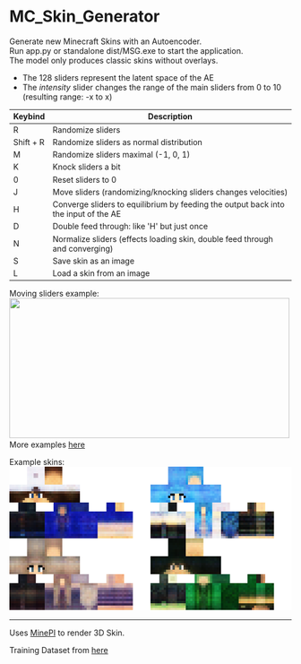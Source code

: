 # MC_Skin_Generator
Generate new Minecraft Skins with an Autoencoder.  
Run app.py or standalone dist/MSG.exe to start the application.  
The model only produces classic skins without overlays.

- The 128 sliders represent the latent space of the AE
- The *intensity* slider changes the range of the main sliders from 0 to 10 (resulting range: -x to x)

| Keybind | Description |
| ----------- | ----------- |
| R | Randomize sliders |
| Shift + R | Randomize sliders as normal distribution |
| M | Randomize sliders maximal (-1, 0, 1) |
| K | Knock sliders a bit |
| 0 | Reset sliders to 0 |
| J | Move sliders (randomizing/knocking sliders changes velocities) |
| H | Converge sliders to equilibrium by feeding the output back into the input of the AE |
| D | Double feed through: like 'H' but just once |
| N | Normalize sliders (effects loading skin, double feed through and converging) |
| S | Save skin as an image |
| L | Load a skin from an image |

Moving sliders example:  
<img src="ReadMe/mov1.gif" width="500" height="250">  
More examples [here](https://youtu.be/9HcfFa7BI7k)

Example skins:  
<img src="ReadMe/skins.png" width="512" height="256">

---
Uses [MinePI](https://github.com/benno1237/MinePI) to render 3D Skin.  

Training Dataset from [here](https://www.kaggle.com/datasets/sha2048/minecraft-skin-dataset)
